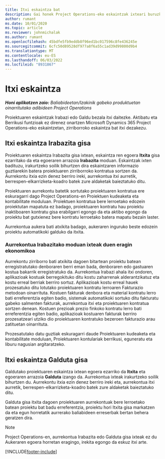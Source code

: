 ```yaml
---
title: Itxi eskaintza bat
description: Gai honek Project Operations-eko eskaintzak ixteari buruzko informazioa ematen du.
author: rumant
ms.date: 10/01/2020
ms.topic: article
ms.reviewer: johnmichalak
ms.author: rumant
ms.openlocfilehash: 45bdfe5fb9eddb8f96ed1bc017596c8fe436245e
ms.sourcegitcommit: 6cfc50d89528df977a8f6a55c1ad39d99800d9b4
ms.translationtype: MT
ms.contentlocale: eu-ES
ms.lasthandoff: 06/03/2022
ms.locfileid: "8931867"
---
```

# <a name="close-a-quote"></a>Itxi eskaintza

_**Honi aplikatzen zaio:** Baliabideetan/Izakinik gabeko produktuetan oinarritutako adibideen Project Operations_

Proiektuaren eskaintzak Irabazi edo Galdu bezala itxi daitezke. Aktibatu eta Berrikusi funtzioak ez direnez onartzen Microsoft Dynamics 365 Project Operations-eko eskaintzetan, zirriborroko eskaintza bat itxi dezakezu.

## <a name="close-a-quote-as-won"></a>Itxi eskaintza Irabazita gisa

Proiektuaren eskaintza Irabazita gisa ixtean, eskaintza ren egoera **Itxita** gisa ezarritako da eta egoeraren arrazoia **Irabazita** moduan. Eskaintzak ixten badituzu, irakurtzeko soilik bihurtzen dira eskaintzaren informazio guztiarekin batera proiektuaren zirriborroko kontratua sortzen da. Aurrekontu itxia ezin denez berriro ireki, aurrekontua itxi aurretik, berrespen-elkarrizketa-koadro batek zure aldaketak baieztatuko ditu.

Proiektuaren aurrekontu batetik sortutako proiektuaren kontratua ere eskuragarri dago Project Operations-en Proiektuen kudeaketa eta kontabilitate moduluan. Proiektuen kontratua bere lerroetako edozein proiektutan mapatuta ez badago, proiektuaren kontratu hau proiektu inaktiboaren kontratu gisa erabilgarri egongo da eta aktibo egongo da proiektu bat gutxienez bere kontratu lerroetako batera mapatu bezain laster.

Aurrekontua aukera bati atxikita badago, aukeraren inguruko beste edozein proiektu automatikoki galduko da itxita.

### <a name="financial-impact-of-closing-a-quote-as-won"></a>Aurrekontua Irabazitako moduan ixteak duen eragin ekonomikoa

Aurrekontu zirriborro bati atxikita dagoen bitartean proiektu batean erregistratutako denboraren berri eman bada, denboraren edo gastuaren kostua bakarrik erregistratuko da. Aurrekontua Irabazi ahala itxi ondoren, aplikazioak kostuak berregokituko ditu kostu zaharrenak alderantzikatuz eta kostu erreal berriak berriro sortuz. Aplikazioak kostu erreal hauek prozesatuko ditu lotutako proiektuaren kontratu lerroaren Fakturazio metodoan oinarrituta. Kostuen fakturak denbora eta material kontratu lerro bati erreferentzia egiten badio, sistemak automatikoki sortuko ditu fakturatu gabeko salmenten fakturak, aurrekontua itxi eta proiektuaren kontratua sortzen denean. Kostuen prezioak prezio finkoko kontratu lerro bati erreferentzia egiten badio, aplikazioak kostuaren fakturak berriro prozesatzeari utziko dio proiektuaren kontratuko bezeroen fakturazio arau zatituetan oinarrituta.

Prozesatutako datu guztiak eskuragarri daude Proiektuaren kudeaketa eta kontabilitate moduluan, Proiektuaren kontulariak berrikusi, eguneratu eta liburu nagusian argitaratzeko. 

## <a name="close-a-quote-as-lost"></a>Itxi eskaintza Galduta gisa

Galdutako proiektuaren eskaintza ixtean egoera ezarriko da **Itxita** eta egoeraren arrazoia **Galduta** izango da. Aurrekontua ixteak irakurtzeko soilik bihurtzen du. Aurrekontu itxia ezin denez berriro ireki eta, aurrekontua itxi aurretik, berrespen-elkarrizketa-koadro batek zure aldaketak baieztatuko ditu.

Galduta gisa itxita dagoen proiektuaren aurrekontuak bere lerroetako batean proiektu bat badu erreferentzia, proiektu hori Itxita gisa markatzen da eta egun horretatik aurrerako baliabideen erreserbak bertan behera geratzen dira.

> [!NOTE]
> Project Operations-en, aurrekontua Irabazita edo Galduta gisa ixteak ez du Aukeraren egoera horretan eragingo, irekita egongo da eskuz itxi arte.


[!INCLUDE[footer-include](../includes/footer-banner.md)]